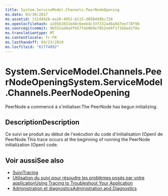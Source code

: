 ```yaml
---
title: System.ServiceModel.Channels.PeerNodeOpening
ms.date: 03/30/2017
ms.assetid: 132d4928-ea20-4952-b115-d050499bc728
ms.openlocfilehash: a105b1651b48c6eeb4c33f232ad8a947ee778f98
ms.sourcegitcommit: 9b552addadfb57fab0b9e7852ed4f1f1b8a42f8e
ms.translationtype: MT
ms.contentlocale: fr-FR
ms.lasthandoff: 04/23/2019
ms.locfileid: "61774892"
---
```

# <a name="systemservicemodelchannelspeernodeopening"></a><span data-ttu-id="2214a-102">System.ServiceModel.Channels.PeerNodeOpening</span><span class="sxs-lookup"><span data-stu-id="2214a-102">System.ServiceModel.Channels.PeerNodeOpening</span></span>
<span data-ttu-id="2214a-103">PeerNode a commencé à s'initialiser.</span><span class="sxs-lookup"><span data-stu-id="2214a-103">The PeerNode has begun initializing.</span></span>  
  
## <a name="description"></a><span data-ttu-id="2214a-104">Description</span><span class="sxs-lookup"><span data-stu-id="2214a-104">Description</span></span>  
 <span data-ttu-id="2214a-105">Ce suivi se produit au début de l'exécution du code d'initialisation (Open) de PeerNode.</span><span class="sxs-lookup"><span data-stu-id="2214a-105">This trace occurs at the beginning of running the PeerNode initialization (Open) code.</span></span>  
  
## <a name="see-also"></a><span data-ttu-id="2214a-106">Voir aussi</span><span class="sxs-lookup"><span data-stu-id="2214a-106">See also</span></span>

- [<span data-ttu-id="2214a-107">Suivi</span><span class="sxs-lookup"><span data-stu-id="2214a-107">Tracing</span></span>](../../../../../docs/framework/wcf/diagnostics/tracing/index.md)
- [<span data-ttu-id="2214a-108">Utilisation du suivi pour résoudre les problèmes posés par votre application</span><span class="sxs-lookup"><span data-stu-id="2214a-108">Using Tracing to Troubleshoot Your Application</span></span>](../../../../../docs/framework/wcf/diagnostics/tracing/using-tracing-to-troubleshoot-your-application.md)
- [<span data-ttu-id="2214a-109">Administration et diagnostics</span><span class="sxs-lookup"><span data-stu-id="2214a-109">Administration and Diagnostics</span></span>](../../../../../docs/framework/wcf/diagnostics/index.md)
